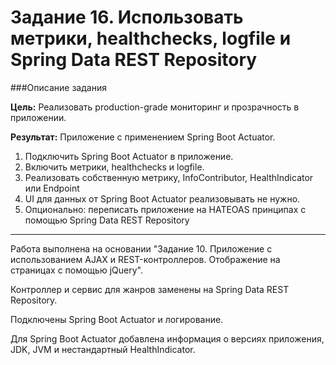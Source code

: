 # Задание 16. Использовать метрики, healthchecks, logfile и Spring Data REST Repository

###Описание задания

**Цель:** Реализовать production-grade мониторинг и прозрачность в приложении.

**Результат:** Приложение с применением Spring Boot Actuator.

1. Подключить Spring Boot Actuator в приложение.
2. Включить метрики, healthchecks и logfile.
3. Реализовать собственную метрику, InfoContributor, HealthIndicator или Endpoint
4. UI для данных от Spring Boot Actuator реализовывать не нужно.
5. Опционально: переписать приложение на HATEOAS принципах с помощью Spring Data REST Repository
--------------------------------------------------------

Работа выполнена на основании "Задание 10.
 Приложение с использованием AJAX и REST-контроллеров. 
 Отображение на страницах с помощью jQuery".
 
Контроллер и сервис для жанров заменены на Spring Data REST Repository.

Подключены Spring Boot Actuator и логирование.

Для Spring Boot Actuator добавлена информация о версиях приложения, JDK, JVM и 
нестандартный HealthIndicator. 